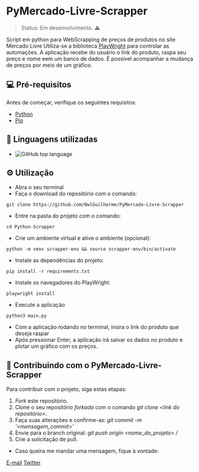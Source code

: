 # PyMercado-Livre-Scrapper

> Status: Em desenvolvimento. ⚠️

Script em python para WebScrapping de preços de produtos no site Mercado Livre
Utiliza-se a biblioteca [PlayWright](https://playwright.dev/python/) para controlar as automações.
A aplicação recebe do usuário o link do produto, raspa seu preço e nome eem um banco de dados.
É possível acompanhar a mudança de preços por meio de um gráfico.

## 💻 Pré-requisitos

Antes de começar, verifique os seguintes requisitos:

+ [Python](https://www.python.org/downloads/)
+ [Pip](https://pip.pypa.io/en/stable/installation/)

## 🧰 Linguagens utilizadas
+ ![GitHub top language](https://img.shields.io/github/languages/top/OwlGuilherme/PyMercado-Livre-Scrapper)

## ⚙️ Utilização
+ Abra o seu terminal
+ Faça o download do repositório com o comando:
```
git clone https://github.com/OwlGuilherme/PyMercado-Livre-Scrapper
```
+ Entre na pasta do projeto com o comando:
```
cd Python-Scrapper
```
+ Crie um ambiente virtual e ative o ambiente (opcional):
```
python -m venv scrapper-env && source scrapper-env/bin/activate
```
+ Instale as dependências do projeto:
```
pip install -r requirements.txt
```
+ Instale os navegadores do PlayWright:
```
playwright install
```
+ Execute a aplicação
```
python3 main.py
```
+ Com a aplicação rodando no terminal, insira o link do produto que deseja raspar
+ Após pressionar Enter, a aplicação irá salvar os dados no produto e plotar um gráfico com os preços.

## 📮 Contribuindo com o PyMercado-Livre-Scrapper

Para contribuir com o projeto, siga estas etapas:

1. _Fork_ este repositório.
2. Clone o seu repositório _forkado_ com o comando _git clone <link do repositório>_.
3. Faça suas alterações e confirme-as: _git commit -m '<mensagem_commit>'_
4. Envie para o branch original: _git push origin <nome_do_projeto> / <local>_
5. Crie a solicitação de pull.

+ Caso queira me mandar uma mensagem, fique à vontade:

[E-mail](malito:guilhermesantos.adv@protonmail.com)
[Twitter](https://twitter.com/Guilher_me99)
